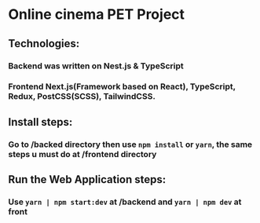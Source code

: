 # Online cinema PET Project 





## Technologies:

### Backend was written on Nest.js & TypeScript

### Frontend Next.js(Framework based on React), TypeScript, Redux, PostCSS(SCSS), TailwindCSS.





## Install steps:

### Go to /backed directory then use `npm install` or `yarn`, the same steps u must do at /frontend directory





## Run the Web Application steps:

### Use `yarn | npm start:dev` at /backend and `yarn | npm dev` at front
